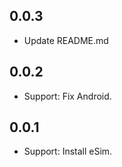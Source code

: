 ## 0.0.3

* Update README.md

## 0.0.2

* Support: Fix Android.

## 0.0.1

* Support: Install eSim.

